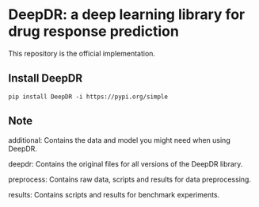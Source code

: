 # DeepDR: a deep learning library for drug response prediction

This repository is the official implementation.

## Install DeepDR

```
pip install DeepDR -i https://pypi.org/simple
```

## Note

additional: Contains the data and model you might need when using DeepDR.

deepdr: Contains the original files for all versions of the DeepDR library.

preprocess: Contains raw data, scripts and results for data preprocessing.

results: Contains scripts and results for benchmark experiments.
